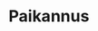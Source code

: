 # Paikannus
<!-- Juha Luukkonen - harjoitustyö, sivua ei päivitetä, eikä julkaista, kansioon tulee lisää paikannukseen liittyviä käyttöliittymiä. -->
